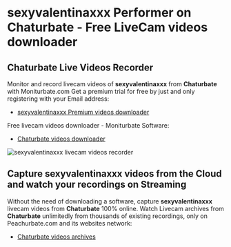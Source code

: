 # sexyvalentinaxxx Performer on Chaturbate - Free LiveCam videos downloader

## Chaturbate Live Videos Recorder

Monitor and record livecam videos of **sexyvalentinaxxx** from **Chaturbate** with Moniturbate.com
Get a premium trial for free by just and only registering with your Email address:
* [sexyvalentinaxxx Premium videos downloader](https://moniturbate.com/request-demo-licence-key.html)

Free livecam videos downloader - Moniturbate Software:
* [Chaturbate videos downloader](https://moniturbate.com/moniturbate-download-software.html)

![sexyvalentinaxxx livecam videos recorder](https://peachurnet.com/templates/moniturbate-software.png)


## Capture sexyvalentinaxxx videos from the Cloud and watch your recordings on Streaming

Without the need of downloading a software, capture **sexyvalentinaxxx** livecam videos from **Chaturbate** 100% online.
Watch Livecam archives from **Chaturbate** unlimitedly from thousands of existing recordings, only on Peachurbate.com and its websites network:
* [Chaturbate videos archives](https://peachurnet.com/)
